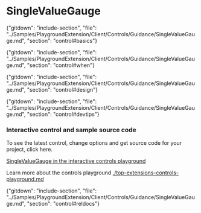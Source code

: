﻿# SingleValueGauge

{"gitdown": "include-section", "file": "../Samples/PlaygroundExtension/Client/Controls/Guidance/SingleValueGauge.md", "section": "control#basics"}

<!-- TODO get an IMAGE to embed here -->

<!-- TODO get an SAMPLE CODE to embed here -->

{"gitdown": "include-section", "file": "../Samples/PlaygroundExtension/Client/Controls/Guidance/SingleValueGauge.md", "section": "control#when"}

{"gitdown": "include-section", "file": "../Samples/PlaygroundExtension/Client/Controls/Guidance/SingleValueGauge.md", "section": "control#design"}

{"gitdown": "include-section", "file": "../Samples/PlaygroundExtension/Client/Controls/Guidance/SingleValueGauge.md", "section": "control#devtips"}

### Interactive control and sample source code
To see the latest control, change options and get source code for your project, click here.

<a href="https://ms.portal.azure.com/?Microsoft_Azure_Playground=true#blade/Microsoft_Azure_Playground/ControlsIndexBlade/SingleValueGaugePlayground" target="_blank">SingleValueGauge in the interactive controls playground</a>

Learn more about the controls playground [./top-extensions-controls-playground.md](./top-extensions-controls-playground.md)


{"gitdown": "include-section", "file": "../Samples/PlaygroundExtension/Client/Controls/Guidance/SingleValueGauge.md", "section": "control#reldocs"}
